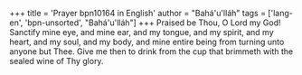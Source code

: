 +++
title = 'Prayer bpn10164 in English'
author = "Bahá'u'lláh"
tags = ['lang-en', 'bpn-unsorted', "Bahá'u'lláh"]
+++
Praised be Thou, O Lord my God!  Sanctify mine eye, and mine ear, and my tongue, and my spirit, and my heart, and my soul, and my body, and mine entire being from turning unto anyone but Thee.  Give me then to drink from the cup that brimmeth with the sealed wine of Thy glory.
